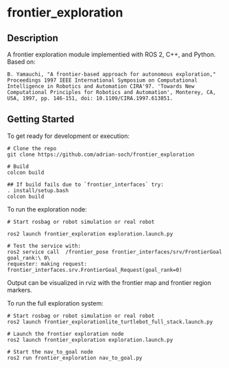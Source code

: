 # frontier_exploration

## Description
A frontier exploration module implementied with ROS 2, C++, and Python. Based on:

```
B. Yamauchi, "A frontier-based approach for autonomous exploration," Proceedings 1997 IEEE International Symposium on Computational Intelligence in Robotics and Automation CIRA'97. 'Towards New Computational Principles for Robotics and Automation', Monterey, CA, USA, 1997, pp. 146-151, doi: 10.1109/CIRA.1997.613851.
```

## Getting Started

To get ready for development or execution:
```
# Clone the repo
git clone https://github.com/adrian-soch/frontier_exploration

# Build
colcon build

## If build fails due to `frontier_interfaces` try:
. install/setup.bash
colcon build
```

To run the exploration node:
```
# Start rosbag or robot simulation or real robot

ros2 launch frontier_exploration exploration.launch.py

# Test the service with:
ros2 service call  /frontier_pose frontier_interfaces/srv/FrontierGoal goal_rank:\ 0\ 
requester: making request: frontier_interfaces.srv.FrontierGoal_Request(goal_rank=0)

```

Output can be visualized in rviz with the frontier map and frontier region markers.

To run the full exploration system:

```
# Start rosbag or robot simulation or real robot
ros2 launch frontier_explorationlite_turtlebot_full_stack.launch.py

# Launch the frontier exploration node
ros2 launch frontier_exploration exploration.launch.py

# Start the nav_to_goal node
ros2 run frontier_exploration nav_to_goal.py
```